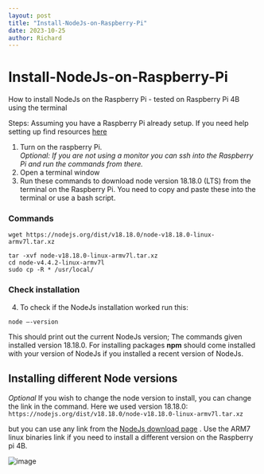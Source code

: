 ```yaml
---
layout: post
title: "Install-NodeJs-on-Raspberry-Pi"
date: 2023-10-25
author: Richard
---
```


# Install-NodeJs-on-Raspberry-Pi
How to install NodeJs on the Raspberry Pi - tested on Raspberry Pi 4B using the terminal

Steps:
Assuming you have a Raspberry Pi already setup. If you need help setting up find resources [here](https://www.raspberrypi.com/documentation/computers/getting-started.html)
1. Turn on the raspberry Pi. <br> _Optional: If you are not using a monitor you can ssh into the Raspberry Pi and run the commands from there._
2. Open a terminal window
3. Run these commands to download node version 18.18.0 (LTS) from the terminal on the Raspberry Pi. You need to copy and paste these into the terminal or use a bash script.

### Commands
```
wget https://nodejs.org/dist/v18.18.0/node-v18.18.0-linux-armv7l.tar.xz

tar -xvf node-v18.18.0-linux-armv7l.tar.xz
cd node-v4.4.2-linux-armv7l
sudo cp -R * /usr/local/
```
### Check installation
4. To check if the NodeJs installation worked run this:
```
node –-version
```

This should print out the current NodeJs version; The commands given installed version 18.18.0. For installing packages **npm** should come installed with your version of NodeJs if you installed a recent version of NodeJs.

## Installing different Node versions
_Optional_
If you wish to change the node version to install, you can change the link in the command. Here we used version 18.18.0: `https://nodejs.org/dist/v18.18.0/node-v18.18.0-linux-armv7l.tar.xz`

but you can use any link from the [NodeJs download page](https://nodejs.org/en/download) . Use the ARM7 linux binaries link if you need to install a different version on the Raspberry pi 4B.

![image](https://github.com/RDjarbeng/Install-NodeJs-on-Raspberry-Pi/assets/57795443/e01ff866-71f4-40ca-9767-88435c5b03e8)

